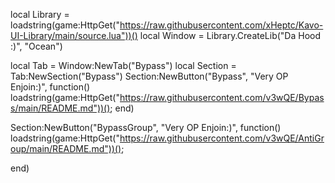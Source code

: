 local Library = loadstring(game:HttpGet("https://raw.githubusercontent.com/xHeptc/Kavo-UI-Library/main/source.lua"))()
local Window = Library.CreateLib("Da Hood :)", "Ocean")


local Tab = Window:NewTab("Bypass")
local Section = Tab:NewSection("Bypass")
Section:NewButton("Bypass", "Very OP Enjoin:)", function()
    loadstring(game:HttpGet("https://raw.githubusercontent.com/v3wQE/Bypass/main/README.md"))();
end)

Section:NewButton("BypassGroup", "Very OP Enjoin:)", function()
    loadstring(game:HttpGet("https://raw.githubusercontent.com/v3wQE/AntiGroup/main/README.md"))();

end)
